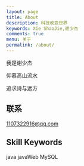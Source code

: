 ```yaml
---
layout: page
title: About
description: 科技改变世界
keywords: Xie ShaoJie,谢少杰
comments: true
menu: 关于
permalink: /about/
---
```


我是谢少杰

仰慕高山流水

追求诗与远方

## 联系

1107322916@qq.com

## Skill Keywords

java
javaWeb
MySQL

